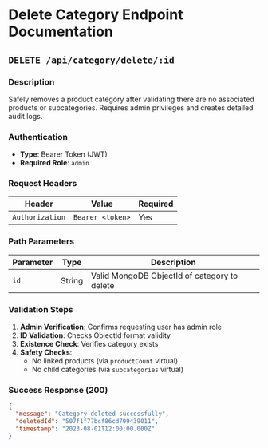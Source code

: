 # Delete Category Endpoint Documentation

## `DELETE /api/category/delete/:id`

### Description
Safely removes a product category after validating there are no associated products or subcategories. Requires admin privileges and creates detailed audit logs.

### Authentication
- **Type**: Bearer Token (JWT)
- **Required Role**: `admin`

### Request Headers
| Header | Value | Required |
|--------|-------|----------|
| `Authorization` | `Bearer <token>` | Yes |

### Path Parameters
| Parameter | Type | Description |
|-----------|------|-------------|
| `id` | String | Valid MongoDB ObjectId of category to delete |

### Validation Steps
1. **Admin Verification**: Confirms requesting user has admin role
2. **ID Validation**: Checks ObjectId format validity
3. **Existence Check**: Verifies category exists
4. **Safety Checks**:
   - No linked products (via `productCount` virtual)
   - No child categories (via `subcategories` virtual)

### Success Response (200)
```json
{
  "message": "Category deleted successfully",
  "deletedId": "507f1f77bcf86cd799439011",
  "timestamp": "2023-08-01T12:00:00.000Z"
}